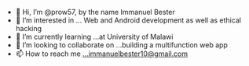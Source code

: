 - 👋 Hi, I’m @prow57, by the name Immanuel Bester
- 👀 I’m interested in ... Web and Android development as well as ethical hacking
- 🌱 I’m currently learning ...at University of Malawi
- 💞️ I’m looking to collaborate on ...building a multifunction web app
- 📫 How to reach me ...immanuelbester10@gmail.com

<!---
prow57/prow57 is a ✨ special ✨ repository because its `README.md` (this file) appears on your GitHub profile.
You can click the Preview link to take a look at your changes.
--->
